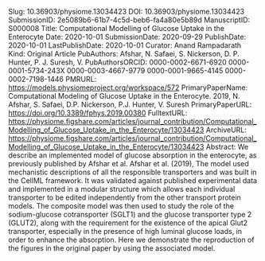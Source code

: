 Slug: 10.36903/physiome.13034423
DOI: 10.36903/physiome.13034423
SubmissionID: 2e5089b6-61b7-4c5d-beb6-fa4a80e5b89d
ManuscriptID: S000008
Title: Computational Modelling of Glucose Uptake in the Enterocyte
Date: 2020-10-01
SubmissionDate: 2020-09-29
PublishDate: 2020-10-01
LastPublishDate: 2020-10-01
Curator: Anand Rampadarath
Kind: Original Article
PubAuthors: Afshar, N.
    Safaei, S.
    Nickerson, D. P.
    Hunter, P. J.
    Suresh, V.
PubAuthorsORCID: 0000-0002-6671-6920
    0000-0001-5734-243X
    0000-0003-4667-9779
    0000-0001-9665-4145
    0000-0002-7198-1446
PMRURL: https://models.physiomeproject.org/workspace/572
PrimaryPaperName: Computational Modeling of Glucose Uptake in the Enterocyte. 2019, N. Afshar, S. Safaei, D.P. Nickerson, P.J. Hunter, V. Suresh
PrimaryPaperURL: https://doi.org/10.3389/fphys.2019.00380
FulltextURL: https://physiome.figshare.com/articles/journal_contribution/Computational_Modelling_of_Glucose_Uptake_in_the_Enterocyte/13034423
ArchiveURL: https://physiome.figshare.com/articles/journal_contribution/Computational_Modelling_of_Glucose_Uptake_in_the_Enterocyte/13034423
Abstract: We describe an implemented model of glucose absorption in the enterocyte, as previously
published by Afshar et al. Afshar et al. (2019), The model used mechanistic descriptions of all
the responsible transporters and was built in the CellML framework. It was validated against
published experimental data and implemented in a modular structure which allows each individual
transporter to be edited independently from the other transport protein models. The composite
model was then used to study the role of the sodium-glucose cotransporter (SGLT1) and the
glucose transporter type 2 (GLUT2), along with the requirement for the existence of the apical
Glut2 transporter, especially in the presence of high luminal glucose loads, in order to enhance
the absorption. Here we demonstrate the reproduction of the figures in the original paper by
using the associated model.
